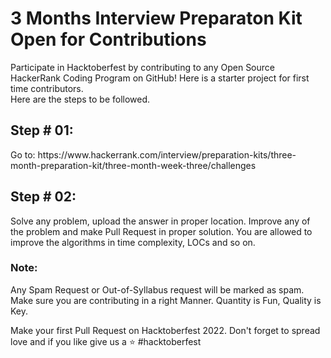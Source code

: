 <h1>3 Months Interview Preparaton Kit Open for Contributions</h1>
Participate in Hacktoberfest by contributing to any Open Source HackerRank Coding Program on GitHub! Here is a starter project for first time contributors. 
<br/>
Here are the steps to be followed.<br/>
<h2>Step # 01:</h2>
Go to: https://www.hackerrank.com/interview/preparation-kits/three-month-preparation-kit/three-month-week-three/challenges
<h2>Step # 02:</h2>
Solve any problem, upload the answer in proper location. Improve any of the problem and make Pull Request in proper solution. You are allowed to improve the algorithms in time complexity, LOCs and so on.

<h3>Note:</h3>
Any Spam Request or Out-of-Syllabus request will be marked as spam. Make sure you are contributing in a right Manner. Quantity is Fun, Quality is Key.

Make your first Pull Request on Hacktoberfest 2022. Don't forget to spread love and if you like give us a ⭐️
#hacktoberfest

